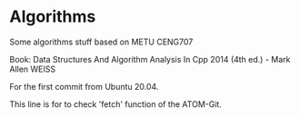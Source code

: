 # Algorithms
Some algorithms stuff based on METU CENG707

Book: Data Structures And Algorithm Analysis In Cpp 2014 (4th ed.) - Mark Allen WEISS

For the first commit from Ubuntu 20.04.

This line is for to check 'fetch' function of the ATOM-Git. 
